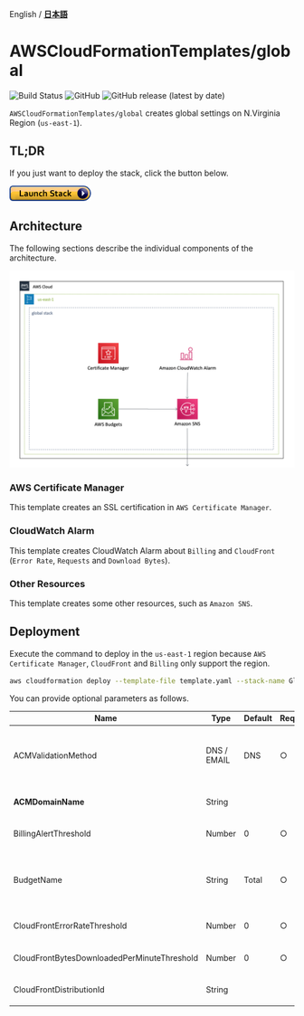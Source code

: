 English / [**日本語**](README_JP.md)

# AWSCloudFormationTemplates/global
![Build Status](https://codebuild.ap-northeast-1.amazonaws.com/badges?uuid=eyJlbmNyeXB0ZWREYXRhIjoiT1o3djE0RFpweWErRDl6SkpwTGsySVJKbWk0ajhreUlEaXAvTHh3ZzdaS2wzNVR5V1hpZkZRRVRtcFIvNncydWdad2w4TG9MRVMzVGFvMlZKY2RNYUowPSIsIml2UGFyYW1ldGVyU3BlYyI6Ik0vOGVWdGFEWTlyYVdDZUwiLCJtYXRlcmlhbFNldFNlcmlhbCI6MX0%3D&branch=master)
![GitHub](https://img.shields.io/github/license/eijikominami/aws-cloudformation-templates)
![GitHub release (latest by date)](https://img.shields.io/github/v/release/eijikominami/aws-cloudformation-templates)
 
``AWSCloudFormationTemplates/global`` creates global settings on N.Virginia Region (`us-east-1`).

## TL;DR

If you just want to deploy the stack, click the button below.

[![cloudformation-launch-stack](../images/cloudformation-launch-stack.png)](https://console.aws.amazon.com/cloudformation/home?region=us-east-1#/stacks/create/review?stackName=GlobalSettings&templateURL=https://eijikominami.s3-ap-northeast-1.amazonaws.com/aws-cloudformation-templates/global/template.yaml) 

## Architecture

The following sections describe the individual components of the architecture.

![](../images/architecture-global.png)

### AWS Certificate Manager

This template creates an SSL certification in ``AWS Certificate Manager``.

### CloudWatch Alarm

This template creates CloudWatch Alarm about ``Billing`` and ``CloudFront`` (``Error Rate``, ``Requests`` and ``Download Bytes``).

### Other Resources

This template creates some other resources, such as ``Amazon SNS``.

## Deployment

Execute the command to deploy in the ``us-east-1`` region because ``AWS Certificate Manager``, ``CloudFront`` and ``Billing`` only support the region.

```bash
aws cloudformation deploy --template-file template.yaml --stack-name GlobalSettings --region us-east-1
```

You can provide optional parameters as follows.

| Name | Type | Default | Required | Details | 
| --- | --- | --- | --- | --- |
| ACMValidationMethod | DNS / EMAIL | DNS | ○ | The method you want to use to validate that you own or control the domain associated with a public certificate.  |
| **ACMDomainName** | String | | | If it's NOT empty, **SSL certification** is created. |
| BillingAlertThreshold | Number | 0 | ○ | If it's NOT ZERO, **CloudWatch Alarm** is created. |
| BudgetName | String | Total | ○ | The budget name. When ``BillingAlertThreshold`` is changed, **this value also must be changed** . |
| CloudFrontErrorRateThreshold | Number | 0 | ○ | If it's NOT ZERO, **CloudWatch Alarm** is created. |
| CloudFrontBytesDownloadedPerMinuteThreshold | Number | 0 | ○ | If it's NOT ZERO, **CloudWatch Alarm** is created. |
| CloudFrontDistributionId | String | | | The CloudFront Distribution Id for monitoring |